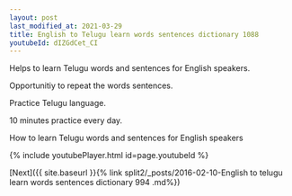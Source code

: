 ```yaml
---
layout: post
last_modified_at: 2021-03-29
title: English to Telugu learn words sentences dictionary 1088 
youtubeId: dIZGdCet_CI
---
```

 
 
Helps to learn Telugu words and sentences for English speakers.

Opportunitiy to repeat the words sentences. 

Practice Telugu language. 
 
10 minutes practice every day. 
 
How to learn Telugu words and sentences for English speakers 
 
{% include youtubePlayer.html id=page.youtubeId %}
 
 
[Next]({{ site.baseurl }}{% link  split2/_posts/2016-02-10-English to telugu learn words sentences dictionary 994 .md%})
 
